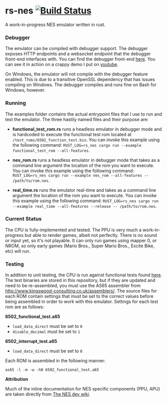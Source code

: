 # rs-nes [![Build Status](https://travis-ci.org/bgourlie/rs-nes.svg?branch=master)](https://travis-ci.org/bgourlie/rs-nes)
A work-in-progress NES emulator written in rust.

### Debugger

The emulator can be compiled with debugger support. The debugger exposes HTTP endpoints and a websocket endpoint that the debugger front-end interfaces with. You can find the debugger front-end [here](https://github.com/bgourlie/rs-nes-debugger-frontend). You can see it in action on a crappy demo I put on [youtube](https://www.youtube.com/watch?v=5JlHSK6BeKI).

On Windows, the emulator will not compile with the debugger feature enabled. This is due to a transitive OpenSSL dependency that has issues compiling on Windows. The debugger compiles and runs fine on Bash for Windows, however.

### Running

The examples folder contains the actual entrypoint files that I use to run and test the emulator. The three hastily named files and their purpose are:

- **functional_test_rom.rs** runs a headless emulator in debugger mode and is hardcoded to execute the functional test rom located at `/test_roms/6502_function_test.bin`. You can invoke this example using the following command: `RUST_LOG=rs_nes cargo run --example functional_test_rom --all-features`.

- **nes_rom.rs** runs a headless emulator in debugger mode that takes as a command line argument the location of the rom you want to execute. You can invoke this example using the following command: `RUST_LOG=rs_nes cargo run --example nes_rom --all-features -- /path/to/rom.nes`.

- **real_time.rs** runs the emulator real-time and takes as a command line argument the location of the rom you want to execute. You can invoke this example using the following command: `RUST_LOG=rs_nes cargo run --example real_time --all-features --release -- /path/to/rom.nes`.

### Current Status

The CPU is fully-implemented and tested. The PPU is very much a work-in-progress but able to render games, albeit not perfectly. There is no sound or input yet, so it's not playable. It can only run games using mapper 0, or NROM, so only early games (Mario Bros., Super Mario Bros., Excite Bike, etc) will run.

### Testing

In addition to unit testing, the CPU is run against functional tests found
[here](https://github.com/Klaus2m5/6502_65C02_functional_tests). The test binaries are stored in this repository, but if
they are updated and need to be re-assembled, you must use the AS65 assembler from
http://www.kingswood-consulting.co.uk/assemblers/. The source files for each ROM contain settings that must be set to
the correct values before being assembled in order to work with this emulator. Settings for each test rom are as
follows:

**6502_functional_test.a65**
- `load_data_direct` must be set to `0`
- `disable_decimal` must be set to `1`

**6502_interrupt_test.a65**
- `load_data_direct` must be set to `0`

Each ROM is assembled in the following manner:

    as65 -l -m -w -h0 6502_functional_test.a65

**Attribution**

Much of the inline documentation for NES specific components (PPU, APU) are taken directly from [The NES dev wiki](https://wiki.nesdev.com/).
